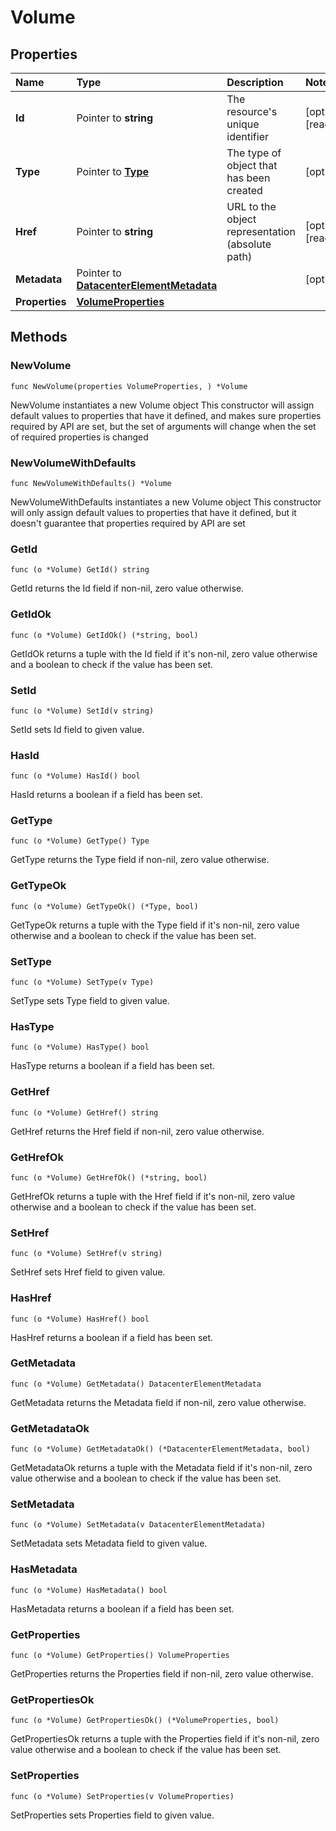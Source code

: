 # Volume

## Properties

| Name | Type | Description | Notes |
| :--- | :--- | :--- | :--- |
| **Id** | Pointer to **string** | The resource's unique identifier | \[optional\] \[readonly\] |
| **Type** | Pointer to [**Type**](type.md) | The type of object that has been created | \[optional\] |
| **Href** | Pointer to **string** | URL to the object representation \(absolute path\) | \[optional\] \[readonly\] |
| **Metadata** | Pointer to [**DatacenterElementMetadata**](datacenterelementmetadata.md) |  | \[optional\] |
| **Properties** | [**VolumeProperties**](volumeproperties.md) |  |  |

## Methods

### NewVolume

`func NewVolume(properties VolumeProperties, ) *Volume`

NewVolume instantiates a new Volume object This constructor will assign default values to properties that have it defined, and makes sure properties required by API are set, but the set of arguments will change when the set of required properties is changed

### NewVolumeWithDefaults

`func NewVolumeWithDefaults() *Volume`

NewVolumeWithDefaults instantiates a new Volume object This constructor will only assign default values to properties that have it defined, but it doesn't guarantee that properties required by API are set

### GetId

`func (o *Volume) GetId() string`

GetId returns the Id field if non-nil, zero value otherwise.

### GetIdOk

`func (o *Volume) GetIdOk() (*string, bool)`

GetIdOk returns a tuple with the Id field if it's non-nil, zero value otherwise and a boolean to check if the value has been set.

### SetId

`func (o *Volume) SetId(v string)`

SetId sets Id field to given value.

### HasId

`func (o *Volume) HasId() bool`

HasId returns a boolean if a field has been set.

### GetType

`func (o *Volume) GetType() Type`

GetType returns the Type field if non-nil, zero value otherwise.

### GetTypeOk

`func (o *Volume) GetTypeOk() (*Type, bool)`

GetTypeOk returns a tuple with the Type field if it's non-nil, zero value otherwise and a boolean to check if the value has been set.

### SetType

`func (o *Volume) SetType(v Type)`

SetType sets Type field to given value.

### HasType

`func (o *Volume) HasType() bool`

HasType returns a boolean if a field has been set.

### GetHref

`func (o *Volume) GetHref() string`

GetHref returns the Href field if non-nil, zero value otherwise.

### GetHrefOk

`func (o *Volume) GetHrefOk() (*string, bool)`

GetHrefOk returns a tuple with the Href field if it's non-nil, zero value otherwise and a boolean to check if the value has been set.

### SetHref

`func (o *Volume) SetHref(v string)`

SetHref sets Href field to given value.

### HasHref

`func (o *Volume) HasHref() bool`

HasHref returns a boolean if a field has been set.

### GetMetadata

`func (o *Volume) GetMetadata() DatacenterElementMetadata`

GetMetadata returns the Metadata field if non-nil, zero value otherwise.

### GetMetadataOk

`func (o *Volume) GetMetadataOk() (*DatacenterElementMetadata, bool)`

GetMetadataOk returns a tuple with the Metadata field if it's non-nil, zero value otherwise and a boolean to check if the value has been set.

### SetMetadata

`func (o *Volume) SetMetadata(v DatacenterElementMetadata)`

SetMetadata sets Metadata field to given value.

### HasMetadata

`func (o *Volume) HasMetadata() bool`

HasMetadata returns a boolean if a field has been set.

### GetProperties

`func (o *Volume) GetProperties() VolumeProperties`

GetProperties returns the Properties field if non-nil, zero value otherwise.

### GetPropertiesOk

`func (o *Volume) GetPropertiesOk() (*VolumeProperties, bool)`

GetPropertiesOk returns a tuple with the Properties field if it's non-nil, zero value otherwise and a boolean to check if the value has been set.

### SetProperties

`func (o *Volume) SetProperties(v VolumeProperties)`

SetProperties sets Properties field to given value.

